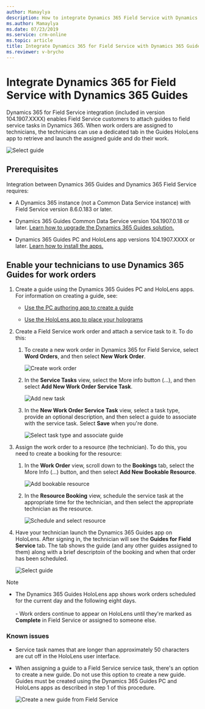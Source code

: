 ```yaml
---
author: Mamaylya
description: How to integrate Dynamics 365 Field Service with Dynamics 365 Guides so Field Service technicians can follow a guide while doing a work order
ms.author: Mamaylya
ms.date: 07/23/2019
ms.service: crm-online
ms.topic: article
title: Integrate Dynamics 365 for Field Service with Dynamics 365 Guides
ms.reviewer: v-brycho
---
```


# Integrate Dynamics 365 for Field Service with Dynamics 365 Guides

Dynamics 365 for Field Service integration (included in version 104.1907.XXXX) enables Field Service 
customers to attach guides to field service tasks in Dynamics 365. When work orders are assigned to technicians, 
the technicians can use a dedicated tab in the Guides HoloLens app to retrieve and launch the assigned guide and do their work.

![Select guide](media/select-guide.PNG "Select guide")   

## Prerequisites

Integration between Dynamics 365 Guides and Dynamics 365 Field Service requires:

- A Dynamics 365 instance (not a Common Data Service instance) with Field Service version 8.6.0.183 or later.

- Dynamics 365 Guides Common Data Service version 104.1907.0.18 or later. [Learn how to upgrade the Dynamics 365 Guides 
solution.](upgrade.md)

- Dynamics 365 Guides PC and HoloLens app versions 104.1907.XXXX or later. [Learn how to install the apps.]()

## Enable your technicians to use Dynamics 365 Guides for work orders

1. Create a guide using the Dynamics 365 Guides PC and HoloLens apps. For information on creating a guide, see:
  
   - [Use the PC authoring app to create a guide](pc-authoring.md)
   
   - [Use the HoloLens app to place your holograms](hololens-authoring.md)
   
2. Create a Field Service work order and attach a service task to it. To do this:

   1. To create a new work order in Dynamics 365 for Field Service, select **Word Orders**, and then select **New Work Order**.
   
      ![Create work order](media/create-work-order.PNG "Create work order")  
      
   2. In the **Service Tasks** view, select the More info button (...), and then select **Add New Work Order Service Task**.
   
      ![Add new task](media/add-new-task.PNG "Add new task")   
      
   3. In the **New Work Order Service Task** view, select a task type, provide an optional description, and then select a 
   guide to associate with the service task. Select **Save** when you're done.
   
      ![Select task type and associate guide](media/new-work-order-options.PNG "Select task type and associate guide")   
      
3. Assign the work order to a resource (the technician). To do this, you need to create a booking for the resource:

   1. In the **Work Order** view, scroll down to the **Bookings** tab, select the More Info (...) button, and then select **Add New Bookable Resource**.
   
      ![Add bookable resource](media/add-bookable-resource.PNG "Add bookable resource")   
      
   2. In the **Resource Booking** view, schedule the service task at the appropriate time for the technician, and then select the appropriate technician as the resource.
   
      ![Schedule and select resource](media/schedule-select-resource.PNG "Schedule and select resource")   
      
4. Have your technician launch the Dynamics 365 Guides app on HoloLens. After signing in, the technician will see the **Guides for Field Service** tab. The tab shows the guide (and any other guides assigned to them) along with a brief descriptoin of the booking and when that order has been scheduled.

    ![Select guide](media/select-guide-2.PNG "Select guide")   
    
    
> [!NOTE]
> - The Dynamics 365 Guides HoloLens app shows work orders scheduled for the current day and the following eight days.<br></br>- Work orders continue to appear on HoloLens until they're marked as **Complete** in Field Service or assigned to someone else.

### Known issues

- Service task names that are longer than approximately 50 characters are cut off in the HoloLens user interface.

- When assigning a guide to a Field Service service task, there's an option to create a new guide. Do not use this option to create a new guide. Guides must be created using the Dynamics 365 Guides PC and HoloLens apps as described in step 1 of this procedure.
   
   ![Create a new guide from Field Service](media/create-new-guide-from-field-service.PNG "Create a new guide from Field Service")   


      
      
      
   
